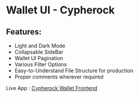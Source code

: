 # Wallet UI - Cypherock

## Features:
- Light and Dark Mode
- Collapsable SideBar
- Wallet UI Pagination
- Various Filter Options 
- Easy-to-Understand File Structure for production
- Proper comments wherever required

Live App : [Cypherock Wallet Frontend](https://cypherock.netlify.app/)
